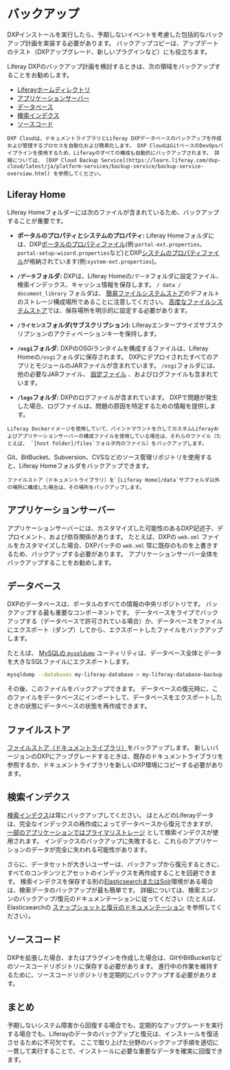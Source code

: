 # バックアップ

DXPインストールを実行したら、予期しないイベントを考慮した包括的なバックアップ計画を実装する必要があります。 バックアップコピーは、アップデートのテスト（DXPアップグレード、新しいプラグインなど）にも役立ちます。

Liferay DXPのバックアップ計画を検討するときは、次の領域をバックアップすることをお勧めします。

* [Liferayホームディレクトリ](#liferay-home)
* [アプリケーションサーバー](#application-server)
* [データベース](#database)
* [検索インデクス](#search-indexes)
* [ソースコード](#source-code)

```{note}
DXP Cloudは、ドキュメントライブラリとLiferay DXPデータベースのバックアップを作成および管理するプロセスを自動化および簡素化します。 DXP CloudはGitベースのDevOpsパイプラインを使用するため、Liferayのすべての構成も自動的にバックアップされます。 詳細については、 [DXP Cloud Backup Service](https://learn.liferay.com/dxp-cloud/latest/ja/platform-services/backup-service/backup-service-overview.html) を参照してください。
```

## Liferay Home

Liferay Homeフォルダーには次のファイルが含まれているため、バックアップすることが重要です。

* **ポータルのプロパティとシステムのプロパティ:** Liferay Homeフォルダには、DXP[ポータルのプロパティファイル](../reference/portal-properties.md)(例:`portal-ext.properties`、`portal-setup-wizard.properties`など)とDXP[システムのプロパティファイル](../reference/system-properties.md)が格納されています(例:`system-ext.properties`)。

* **`/データ`フォルダ:** DXPは、Liferay Homeの`/データ`フォルダに設定ファイル、検索インデックス、キャッシュ情報を保存します。 `/ data / document_library` フォルダは、 [簡易ファイルシステムストア](../../system-administration/file-storage/other-file-store-types/simple-file-system-store.md)のデフォルトのストレージ構成場所であることに注意してください。 [高度なファイルシステムストア](../../system-administration/file-storage.md)では、保存場所を明示的に設定する必要があります。

* **`/ライセンス`フォルダ(サブスクリプション):** Liferayエンタープライズサブスクリプションのアクティベーションキーを保持します。

* **`/osgi`フォルダ:** DXPのOSGiランタイムを構成するファイルは、Liferay Homeの`/osgi`フォルダに保存されます。 DXPにデプロイされたすべてのアプリとモジュールのJARファイルが含まれています。 `/osgi`フォルダには、他の必要なJARファイル、 [設定ファイル](https://help.liferay.com/hc/ja/articles/360029131651-Understanding-System-Configuration-Files) 、およびログファイルも含まれています。

* **`/logs`フォルダ:** DXPのログファイルが含まれています。 DXPで問題が発生した場合、ログファイルは、問題の原因を特定するための情報を提供します。

```{note}
Liferay Dockerイメージを使用していて、バインドマウントを介してカスタムLiferayおよびアプリケーションサーバーの構成ファイルを使用している場合は、それらのファイル（たとえば、 `[host folder]/files`フォルダ内のファイル）をバックアップします。
```

Git、BitBucket、Subversion、CVSなどのソース管理リポジトリを使用すると、Liferay Homeフォルダをバックアップできます。

```{important}
ファイルストア（ドキュメントライブラリ）を`[Liferay Home]/data`サブフォルダ以外の場所に構成した場合は、その場所をバックアップします。
```

## アプリケーションサーバー

アプリケーションサーバーには、カスタマイズした可能性のあるDXP記述子、デプロイメント、および依存関係があります。 たとえば、DXPの `web.xml` ファイルをカスタマイズした場合、DXPパッチの `web.xml` 常に既存のものを上書きするため、バックアップする必要があります。 アプリケーションサーバー全体をバックアップすることをお勧めします。

## データベース

DXPのデータベースは、ポータルのすべての情報の中央リポジトリです。 バックアップする最も重要なコンポーネントです。 データベースをライブでバックアップする（データベースで許可されている場合）か、データベースをファイルにエクスポート（ダンプ）してから、エクスポートしたファイルをバックアップします。

たとえば、 [MySQLの `mysqldump`](https://dev.mysql.com/doc/refman/5.7/en/using-mysqldump.html) ユーティリティは、データベース全体とデータを大きなSQLファイルにエクスポートします。

```bash
mysqldump --databases my-liferay-database > my-liferay-database-backup.sql
```

その後、このファイルをバックアップできます。 データベースの復元時に、このファイルをデータベースにインポートして、データベースをエクスポートしたときの状態にデータベースの状態を再作成できます。

## ファイルストア

[ファイルストア（ドキュメントライブラリ）](../../system-administration/file-storage.md)をバックアップします。  新しいバージョンのDXPにアップグレードするときは、既存のドキュメントライブラリを参照するか、ドキュメントライブラリを新しいDXP環境にコピーする必要があります。

## 検索インデクス

[検索インデクス](./../../using-search/installing-and-upgrading-a-search-engine/elasticsearch/upgrading-elasticsearch/backing-up-elasticsearch.md)は常にバックアップしてください。 ほとんどのLiferayデータは、完全なインデックスの再作成によってデータベースから復元できますが、 [一部のアプリケーションではプライマリストレージ](../../using-search/installing-and-upgrading-a-search-engine/elasticsearch/upgrading-elasticsearch/backing-up-elasticsearch.md#backing-up-and-restoring-indexes-used-for-primary-storage) として検索インデクスが使用されます。 インデックスのバックアップに失敗すると、これらのアプリケーションのデータが完全に失われる可能性があります。

さらに、データセットが大きいユーザーは、バックアップから復元するときに、すべてのコンテンツとアセットのインデックスを再作成することを回避できます。 検索インデクスを保存する別の[ElasticsearchまたはSolr](../../using-search/installing-and-upgrading-a-search-engine/installing-a-search-engine.md)環境がある場合は、検索データのバックアップが最も簡単です。 詳細については、検索エンジンのバックアップ/復元のドキュメンテーションに従ってください（たとえば、Elasticsearchの [スナップショットと復元のドキュメンテーション](https://www.elastic.co/guide/en/elasticsearch/reference/7.x/snapshot-restore.html) を参照してください）。

## ソースコード

DXPを拡張した場合、またはプラグインを作成した場合は、GitやBitBucketなどのソースコードリポジトリに保存する必要があります。 進行中の作業を維持するために、ソースコードリポジトリを定期的にバックアップする必要があります。

## まとめ

予期しないシステム障害から回復する場合でも、定期的なアップグレードを実行する場合でも、Liferayのデータのバックアップと復元は、インストールを復活させるために不可欠です。 ここで取り上げた分野のバックアップ手順を適切に一貫して実行することで、インストールに必要な重要なデータを確実に回復できます。
